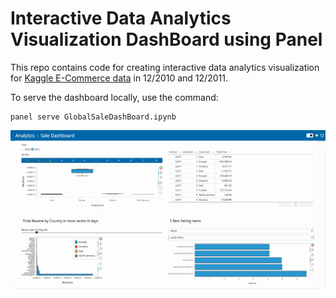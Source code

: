 # Interactive Data Analytics Visualization DashBoard using Panel

This repo contains code for creating interactive data analytics visualization for [Kaggle E-Commerce data](https://www.kaggle.com/code/sercanyesiloz/crm-analytics/data) in 12/2010 and 12/2011.  

To serve the dashboard locally, use the command:
```
panel serve GlobalSaleDashBoard.ipynb
```

![/SaleDashBoard.gif](https://github.com/ChristineLwin/Analytics_DashBoards/blob/main/Sale_Analytics/sale_db.gif)

